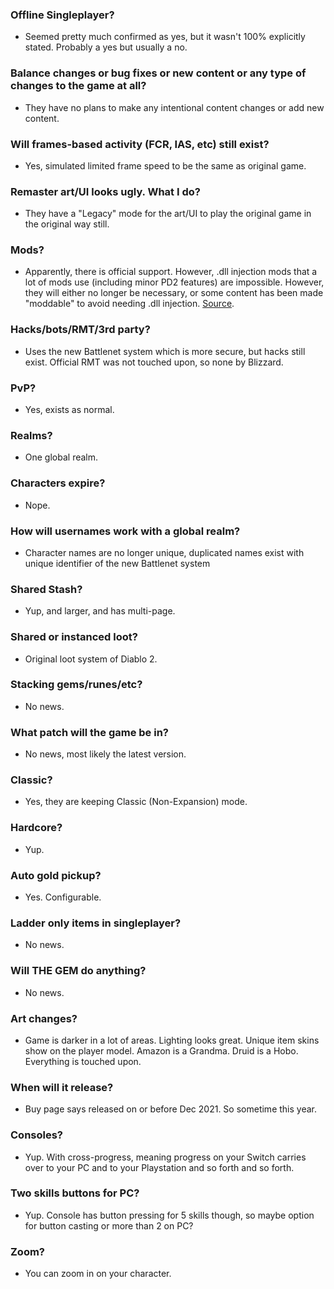 ### **Offline Singleplayer?**
- Seemed pretty much confirmed as yes, but it wasn't 100% explicitly stated. Probably a yes but usually a no.

### **Balance changes or bug fixes or new content or any type of changes to the game at all?**
- They have no plans to make any intentional content changes or add new content.

### **Will frames-based activity (FCR, IAS, etc) still exist?**
- Yes, simulated limited frame speed to be the same as original game.

### **Remaster art/UI looks ugly. What I do?**
- They have a "Legacy" mode for the art/UI to play the original game in the original way still.

### **Mods?**
- Apparently, there is official support. However, .dll injection mods that a lot of mods use (including minor PD2 features) are impossible. However, they will either no longer be necessary, or some content has been made "moddable" to avoid needing .dll injection. [Source](https://www.pcgamer.com/heres-whats-changing-in-diablo-2-resurrected-and-whats-staying-the-same/).

### **Hacks/bots/RMT/3rd party?**
- Uses the new Battlenet system which is more secure, but hacks still exist. Official RMT was not touched upon, so none by Blizzard.

### **PvP?**
- Yes, exists as normal.

### **Realms?**
- One global realm.

### **Characters expire?**
- Nope.

### **How will usernames work with a global realm?**
- Character names are no longer unique, duplicated names exist with unique identifier of the new Battlenet system

### **Shared Stash?**
- Yup, and larger, and has multi-page.

### **Shared or instanced loot?**
- Original loot system of Diablo 2.

### **Stacking gems/runes/etc?**
- No news.

### **What patch will the game be in?**
- No news, most likely the latest version.

### **Classic?**
- Yes, they are keeping Classic (Non-Expansion) mode.

### **Hardcore?**
- Yup.

### **Auto gold pickup?**
- Yes. Configurable.

### **Ladder only items in singleplayer?**
- No news.

### **Will THE GEM do anything?**
- No news.

### **Art changes?**
- Game is darker in a lot of areas. Lighting looks great. Unique item skins show on the player model. Amazon is a Grandma. Druid is a Hobo. Everything is touched upon.

### **When will it release?**
- Buy page says released on or before Dec 2021. So sometime this year.

### **Consoles?**
- Yup. With cross-progress, meaning progress on your Switch carries over to your PC and to your Playstation and so forth and so forth.

### **Two skills buttons for PC?**
- Yup. Console has button pressing for 5 skills though, so maybe option for button casting or more than 2 on PC?

### **Zoom?**
- You can zoom in on your character.

